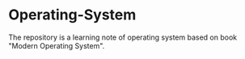 # Operating-System

The repository is a learning note of operating system based on book "Modern Operating System".